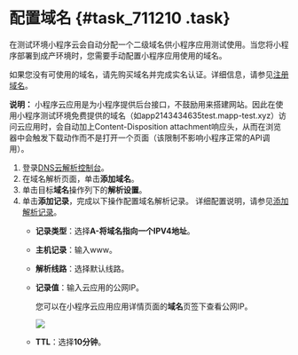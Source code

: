 # 配置域名 {#task_711210 .task}

在测试环境小程序云会自动分配一个二级域名供小程序应用测试使用。当您将小程序部署到成产环境时，您需要手动配置小程序应用使用的域名。

如果您没有可使用的域名，请先购买域名并完成实名认证。详细信息，请参见[注册域名](https://help.aliyun.com/document_detail/54068.html)。

**说明：** 小程序云应用是为小程序提供后台接口，不鼓励用来搭建网站。因此在使用小程序测试环境免费提供的域名（如app2143434635test.mapp-test.xyz）访问云应用时，会自动加上Content-Disposition attachment响应头，从而在浏览器中会触发下载动作而不是打开一个页面（该限制不影响小程序正常的API调用）。

1.  登录[DNS云解析控制台](https://dns.console.aliyun.com)。
2.  在域名解析页面，单击**添加域名**。
3.  单击目标**域名**操作列下的**解析设置**。
4.  单击**添加记录**，完成以下操作配置域名解析记录。 详细配置说明，请参见[添加解析记录](https://help.aliyun.com/knowledge_detail/29725.html)。
    -   **记录类型**：选择**A-将域名指向一个IPV4地址**。
    -   **主机记录**：输入www。
    -   **解析线路**：选择默认线路。
    -   **记录值**：输入云应用的公网IP。

        您可以在小程序云应用应用详情页面的**域名**页签下查看公网IP。

        ![](http://static-aliyun-doc.oss-cn-hangzhou.aliyuncs.com/assets/img/570352/156681314149555_zh-CN.png)

    -   **TTL**：选择**10分钟**。

